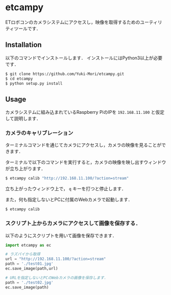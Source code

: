 # etcampy
ETロボコンのカメラシステムにアクセスし，映像を取得するためのユーティリティツールです．

## Installation
以下のコマンドでインストールします．
インストールにはPython3以上が必要です．

```bash
$ git clone https://github.com/Yuki-Mori/etcampy.git
$ cd etcampy
$ python setup.py install
```

## Usage
カメラシステムに組み込まれているRaspberry PiのIPを `192.168.11.100` と仮定して説明します．
### カメラのキャリブレーション
ターミナルコマンドを通じてカメラにアクセスし，カメラの映像を見ることができます．

ターミナルで以下のコマンドを実行すると，カメラの映像を映し出すウィンドウが立ち上がります．
```bash
$ etcampy calib "http://192.168.11.100/?action=stream"
```
立ち上がったウィンドウ上で， `q` キーを打つと停止します．

また，何も指定しないとPCに付属のWebカメラで起動します．
```bash
$ etcampy calib
```

### スクリプト上からカメラにアクセスして画像を保存する．
以下のようにスクリプトを用いて画像を保存できます．

```python
import etcampy as ec

# ラズパイから取得
url = "http://192.168.11.100/?action=stream"
path = './test01.jpg'
ec.save_image(path,url)

# URLを指定しないとPCのWebカメラの画像を保存します．
path = './test02.jpg'
ec.save_image(path)
```
